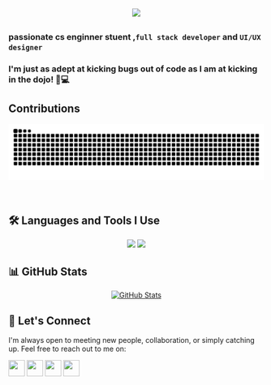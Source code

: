 <h1 align="center">
  <img src="https://readme-typing-svg.demolab.com?font=Fira+Code&weight=600&size=24&pause=1000&color=26B13A&center=true&vCenter=true&random=false&width=435&lines=Hey+there+Im+Hermez+Abderrahim" />
</h1>

### passionate cs enginner stuent ,`full stack developer` and `UI/UX designer` 
### I'm just as adept at kicking bugs out of code as I am at kicking in the dojo! 🥋💻


## Contributions
  <img alt="snake eating my contributions" src="https://raw.githubusercontent.com/gr8monk3ys/gr8monk3ys/output/github-contribution-grid-snake.svg" />
  <br/><br/><br/>

## 🛠️ Languages and Tools I Use
<div align="center">
    <img src="https://skillicons.dev/icons?i=react,mui,html,css,vscode,github,figma,tailwind,git,r" />
    <img src="https://skillicons.dev/icons?i=nodejs,python,javascript,typescript,express,firebase,mongodb,c,java,nextjs,mysql,flask" /><br>
</div>

## 📊 GitHub Stats
<div align="center">
  <a href="https://github.com/Hermez-anderrahim">
    <img src="https://github-readme-stats.vercel.app/api?username=Hermez-anderrahim&show_icons=true&theme=blueberry-duo&hide_border=true&count_private=true&include_all_commits=true" alt="GitHub Stats" />
  </a>
</div>

## 🤝 Let's Connect

I'm always open to meeting new people, collaboration, or simply catching up. Feel free to reach out to me on: 

[<img height="32" width="32" src="https://cdn.jsdelivr.net/npm/simple-icons@v4/icons/linkedin.svg" style="color: #0077B5" />][linkedin]
[<img height="32" width="32" src="https://cdn.jsdelivr.net/npm/simple-icons@v4/icons/instagram.svg" style="color: #C13584" />][instagram]
[<img height="32" width="32" src="https://cdn.jsdelivr.net/npm/simple-icons@v4/icons/discord.svg" style="color: #7289DA" />][discord]
[<img height="32" width="32" src="https://cdn.jsdelivr.net/npm/simple-icons@v4/icons/upwork.svg" style="color: #6FDA44" />][upwork]

[linkedin]: https://www.linkedin.com/in/hermez-abderrahim-209697253/
[instagram]: https://www.instagram.com/your-profile/
[discord]: https://discord.com/invite/your-discord-link/
[upwork]: https://www.upwork.com/freelancers/~01fe191de31b4e34b8
